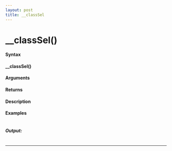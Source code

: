 ```yaml
---
layout: post
title: __classSel
---
```


# __classSel()


#### Syntax

#### __classSel()

#### Arguments

#### Returns

#### Description

#### Examples

```

```

##### Output:

```

```

---